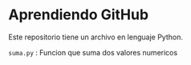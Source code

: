 # Aprendiendo GitHub

Este repositorio tiene un archivo en lenguaje Python.

`suma.py` : Funcion que suma dos valores numericos  

